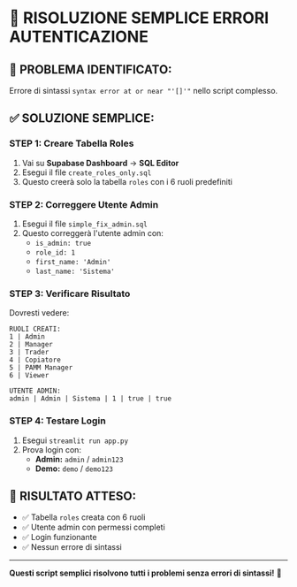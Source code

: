 # 🔧 RISOLUZIONE SEMPLICE ERRORI AUTENTICAZIONE

## 🚨 **PROBLEMA IDENTIFICATO:**
Errore di sintassi `syntax error at or near "'[]'"` nello script complesso.

## ✅ **SOLUZIONE SEMPLICE:**

### **STEP 1: Creare Tabella Roles**
1. Vai su **Supabase Dashboard** → **SQL Editor**
2. Esegui il file `create_roles_only.sql`
3. Questo creerà solo la tabella `roles` con i 6 ruoli predefiniti

### **STEP 2: Correggere Utente Admin**
1. Esegui il file `simple_fix_admin.sql`
2. Questo correggerà l'utente admin con:
   - `is_admin: true`
   - `role_id: 1`
   - `first_name: 'Admin'`
   - `last_name: 'Sistema'`

### **STEP 3: Verificare Risultato**
Dovresti vedere:
```
RUOLI CREATI:
1 | Admin
2 | Manager
3 | Trader
4 | Copiatore
5 | PAMM Manager
6 | Viewer

UTENTE ADMIN:
admin | Admin | Sistema | 1 | true | true
```

### **STEP 4: Testare Login**
1. Esegui `streamlit run app.py`
2. Prova login con:
   - **Admin:** `admin` / `admin123`
   - **Demo:** `demo` / `demo123`

## 🎯 **RISULTATO ATTESO:**
- ✅ Tabella `roles` creata con 6 ruoli
- ✅ Utente admin con permessi completi
- ✅ Login funzionante
- ✅ Nessun errore di sintassi

---

**Questi script semplici risolvono tutti i problemi senza errori di sintassi!** 🚀
